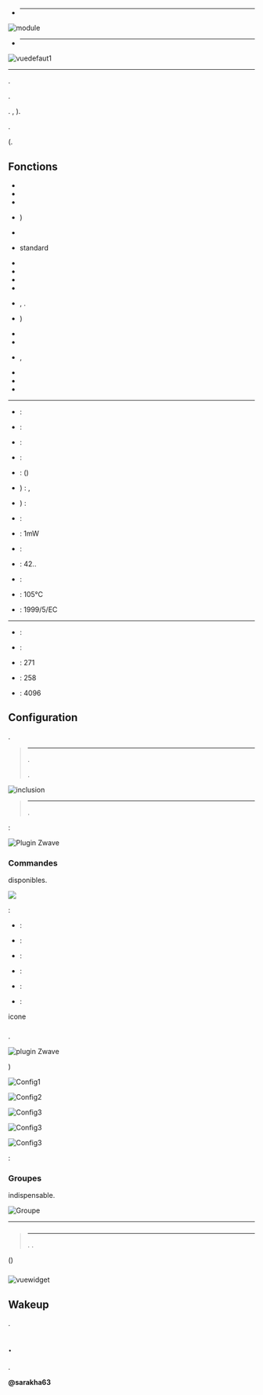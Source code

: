 # 

-   ****

![module](images/fibaro.fgd212/module.jpg)

-   ****

![vuedefaut1](images/fibaro.fgd212/vuedefaut1.jpg)

 
------



.



.





. ,
).



. 

(.

Fonctions
---------

-   

-   

-   

-   )

-   

-   
    standard

-   

-   

-   

-   

-   ,
    .

-   )

-   
    

-   

-   ,
    

-   

-   

-   


---------------------------

-    : 

-    : 

-    : 

-    : 

-    : 
    ()

-   ) : ,
    

-   ) : 

-    : 

-    : 1mW

-    : 

-    : 42..

-    : 

-    : 105°C

-    : 
    1999/5/EC


-----------------

-    : 

-    : 

-    : 271

-    : 258

-    : 4096

Configuration
-------------



[](https://doc.jeedom.com/es_ES/plugins/automation%20protocol/openzwave/).

> ****
>
> 
> . 
> 
> .

![inclusion](images/fibaro.fgd212/inclusion.jpg)

> ****
>
> 
> 
> .

 :

![Plugin Zwave](images/fibaro.fgd212/information.jpg)

### Commandes


disponibles.

![](images/fibaro.fgd212/commandes.jpg)

 :

-    : 
    

-    : 

-    : 

-    : 
    

-    : 
    

-    : 
    


icone

### 



.

![ plugin Zwave](images/plugin/bouton_configuration.jpg)


)

![Config1](images/fibaro.fgd212/config1.jpg)

![Config2](images/fibaro.fgd212/config2.jpg)

![Config3](images/fibaro.fgd212/config3.jpg)

![Config3](images/fibaro.fgd212/config4.jpg)

![Config3](images/fibaro.fgd212/config5.jpg)

 :



### Groupes


indispensable.

![Groupe](images/fibaro.fgd212/groupe.jpg)


------------

### 

> ****
>
> 
> . 
> .



()

### 

![vuewidget](images/fibaro.fgd212/vuewidget.jpg)

Wakeup
------

.

.
------


.


**@sarakha63**
